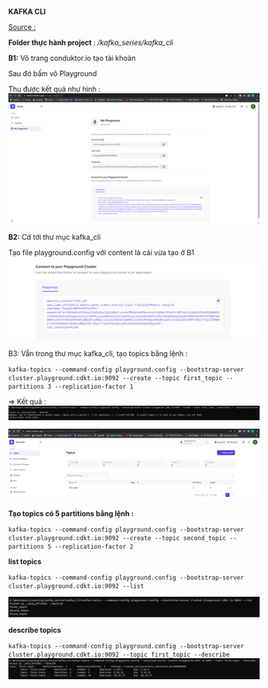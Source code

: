 **KAFKA CLI**

[Source : ](../Source/code/1-kafka-cli)

**Folder thực hành project** :  _/kafka_series/kafka_cli_

**B1:** Vô trang conduktor.io tạo tài khoản

Sau đó bấm vô Playground

Thu được kết quả như hình : 
![img.png](img.png)

**B2:** Cd tới thư mục kafka_cli

 Tạo file playground.config với content là cái vừa tạo ở B1
![img_1.png](img_1.png)


B3: Vẫn trong thư mục kafka_cli, tạo topics bằng lệnh :

`kafka-topics --command-config playground.config --bootstrap-server cluster.playground.cdkt.io:9092 --create --topic first_topic --partitions 3 --replication-factor 1`

=> 
Kết quả : 
![img_2.png](img_2.png)

![img_3.png](img_3.png)

**Tạo topics có 5 partitions bằng lệnh :**

`kafka-topics --command-config playground.config --bootstrap-server cluster.playground.cdkt.io:9092 --create --topic second_topic --partitions 5 --replication-factor 2
`


**list topics**

`kafka-topics --command-config playground.config --bootstrap-server cluster.playground.cdkt.io:9092 --list`

![img_4.png](img_4.png)

**describe topics**

`kafka-topics --command-config playground.config --bootstrap-server cluster.playground.cdkt.io:9092 --topic first_topic --describe
`
![img_5.png](img_5.png)
